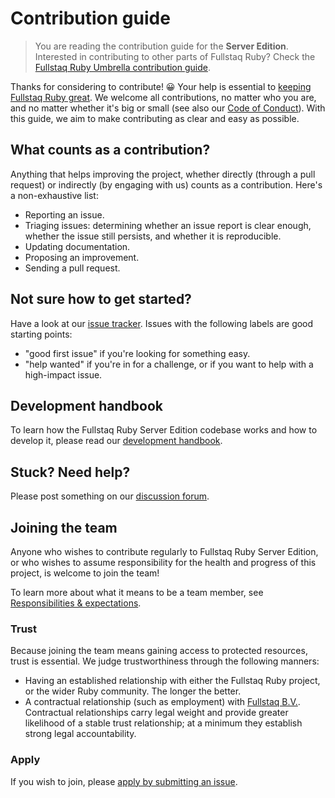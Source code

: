 # Contribution guide

> You are reading the contribution guide for the **Server Edition**. Interested in contributing to other parts of Fullstaq Ruby? Check the [Fullstaq Ruby Umbrella contribution guide](https://github.com/fullstaq-labs/fullstaq-ruby-umbrella/blob/main/CONTRIBUTING.md).

Thanks for considering to contribute! 😀 Your help is essential to [keeping Fullstaq Ruby great](https://www.joyfulbikeshedding.com/blog/2020-05-15-why-fullstaq-ruby.html). We welcome all contributions, no matter who you are, and no matter whether it's big or small (see also our [Code of Conduct](CODE_OF_CONDUCT.md)). With this guide, we aim to make contributing as clear and easy as possible.

## What counts as a contribution?

Anything that helps improving the project, whether directly (through a pull request) or indirectly (by engaging with us) counts as a contribution. Here's a non-exhaustive list:

 * Reporting an issue.
 * Triaging issues: determining whether an issue report is clear enough, whether the issue still persists, and whether it is reproducible.
 * Updating documentation.
 * Proposing an improvement.
 * Sending a pull request.

## Not sure how to get started?

Have a look at our [issue tracker](https://github.com/fullstaq-labs/fullstaq-ruby-server-edition/issues). Issues with the following labels are good starting points:

 * "good first issue" if you're looking for something easy.
 * "help wanted" if you're in for a challenge, or if you want to help with a high-impact issue.

## Development handbook

To learn how the Fullstaq Ruby Server Edition codebase works and how to develop it, please read our [development handbook](dev-handbook/README.md).

## Stuck? Need help?

Please post something on our [discussion forum](https://github.com/fullstaq-labs/fullstaq-ruby-server-edition/discussions).

## Joining the team

Anyone who wishes to contribute regularly to Fullstaq Ruby Server Edition, or who wishes to assume responsibility for the health and progress of this project, is welcome to join the team!

To learn more about what it means to be a team member, see [Responsibilities & expectations](dev-handbook/responsibilities-expectations.md).

### Trust

Because joining the team means gaining access to protected resources, trust is essential. We judge trustworthiness through the following manners:

 * Having an established relationship with either the Fullstaq Ruby project, or the wider Ruby community. The longer the better.
 * A contractual relationship (such as employment) with [Fullstaq B.V.](https://fullstaq.com/). Contractual relationships carry legal weight and provide greater likelihood of a stable trust relationship; at a minimum they establish strong legal accountability.

### Apply

If you wish to join, please [apply by submitting an issue](https://github.com/fullstaq-labs/fullstaq-ruby-server-edition/issues/new?template=apply_join_team.md).
